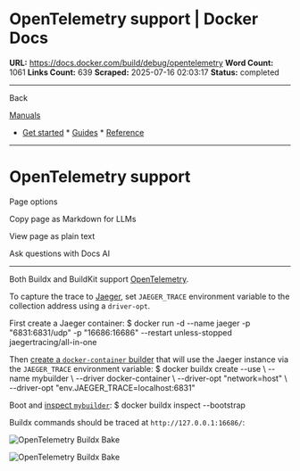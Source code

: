 # OpenTelemetry support | Docker Docs

**URL:** https://docs.docker.com/build/debug/opentelemetry
**Word Count:** 1061
**Links Count:** 639
**Scraped:** 2025-07-16 02:03:17
**Status:** completed

---

Back

[Manuals](https://docs.docker.com/manuals/)

  * [Get started](https://docs.docker.com/get-started/)   * [Guides](https://docs.docker.com/guides/)   * [Reference](https://docs.docker.com/reference/)

* * *

# OpenTelemetry support

Page options

Copy page as Markdown for LLMs

View page as plain text

Ask questions with Docs AI

* * *

Both Buildx and BuildKit support [OpenTelemetry](https://opentelemetry.io/).

To capture the trace to [Jaeger](https://github.com/jaegertracing/jaeger), set `JAEGER_TRACE` environment variable to the collection address using a `driver-opt`.

First create a Jaeger container:               $ docker run -d --name jaeger -p "6831:6831/udp" -p "16686:16686" --restart unless-stopped jaegertracing/all-in-one     

Then [create a `docker-container` builder](https://docs.docker.com/build/builders/drivers/docker-container/) that will use the Jaeger instance via the `JAEGER_TRACE` environment variable:               $ docker buildx create --use \       --name mybuilder \       --driver docker-container \       --driver-opt "network=host" \       --driver-opt "env.JAEGER_TRACE=localhost:6831"     

Boot and [inspect `mybuilder`](https://docs.docker.com/reference/cli/docker/buildx/inspect/):               $ docker buildx inspect --bootstrap     

Buildx commands should be traced at `http://127.0.0.1:16686/`:

![OpenTelemetry Buildx Bake](https://docs.docker.com/build/images/opentelemetry.png)

![OpenTelemetry Buildx Bake](https://docs.docker.com/build/images/opentelemetry.png)